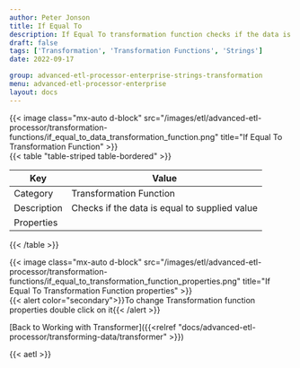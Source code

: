 ```yaml
---
author: Peter Jonson
title: If Equal To
description: If Equal To transformation function checks if the data is equal to supplied value
draft: false
tags: ['Transformation', 'Transformation Functions', 'Strings']
date: 2022-09-17

group: advanced-etl-processor-enterprise-strings-transformation
menu: advanced-etl-processor-enterprise
layout: docs
---
```


{{< image class="mx-auto d-block"  src="/images/etl/advanced-etl-processor/transformation-functions/if_equal_to_data_transformation_function.png" title="If Equal To Transformation Function" >}}
\
{{< table "table-striped table-bordered" >}}

| Key         | Value                                         |
| ----------- | --------------------------------------------- |
| Category    | Transformation Function                       |
| Description | Checks if the data is equal to supplied value |
| Properties  |                                               |

{{< /table >}}

{{< image class="mx-auto d-block"  src="/images/etl/advanced-etl-processor/transformation-functions/if_equal_to_transformation_function_properties.png" title="If Equal To Transformation Function properties" >}}
\
{{< alert color="secondary">}}To change Transformation function properties double click on it{{< /alert >}}

[Back to Working with Transformer]({{<relref "docs/advanced-etl-processor/transforming-data/transformer" >}})

{{< aetl >}}
